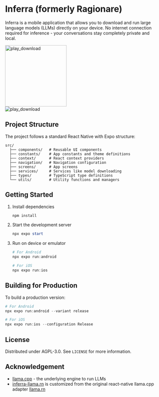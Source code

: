 # Inferra (formerly Ragionare)

Inferra is a mobile application that allows you to download and run large language models (LLMs) directly on your device. No internet connection required for inference - your conversations stay completely private and local.

<a href="https://play.google.com/store/apps/details?id=com.gorai.ragionare">
  <img src="https://github.com/user-attachments/assets/bdc18fc5-5a99-410c-b383-eaf9c737176e" alt="play_download" width="200"/>
</a>

<br>

<img src="https://github.com/user-attachments/assets/28e9720f-1e3c-460d-b189-7f31d5020a90" alt="play_download" />

## Project Structure

The project follows a standard React Native with Expo structure:

```
src/
  ├── components/   # Reusable UI components
  ├── constants/    # App constants and theme definitions
  ├── context/      # React context providers
  ├── navigation/   # Navigation configuration
  ├── screens/      # App screens
  ├── services/     # Services like model downloading
  ├── types/        # TypeScript type definitions
  └── utils/        # Utility functions and managers
```

## Getting Started

1. Install dependencies

   ```powershell
   npm install
   ```

2. Start the development server

   ```powershell
   npx expo start
   ```

3. Run on device or emulator
   
   ```powershell
   # For Android
   npx expo run:android
   
   # For iOS
   npx expo run:ios
   ```

## Building for Production

To build a production version:

```powershell
# For Android
npx expo run:android --variant release

# For iOS
npx expo run:ios --configuration Release
```

## License

Distributed under AGPL-3.0. See `LICENSE` for more information.

## Acknowledgement

-   [llama.cpp](https://github.com/ggerganov/llama.cpp) - the underlying engine to run LLMs
-   [inferra-llama.rn](https://github.com/sbhjt-gr/inferra-llama.rn) is customized from the original react-native llama.cpp adapter [llama.rn](https://github.com/mybigday/llama.rn)
